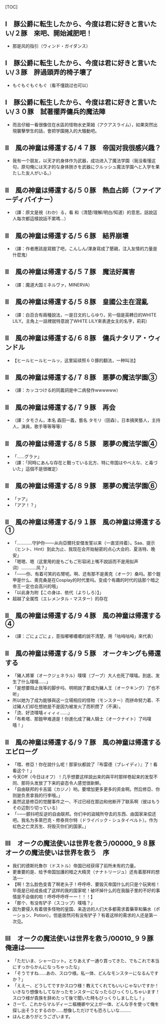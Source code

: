# 

[TOC]

## Ⅰ　豚公爵に転生したから、今度は君に好きと言いたい/２豚　來吧、開始減肥吧！

- 那是风的指引（ウィンド・ガイダンス）


## Ⅰ　豚公爵に転生したから、今度は君に好きと言いたい/３豚　胖過頭弄的椅子壞了

- もぐもぐもぐもぐ（看不懂跳过也可以）


## Ⅰ　豚公爵に転生したから、今度は君に好きと言いたい/３０豚　試著擺弄傭兵的魔法陣

- 而且仔細一看很像住在水區的怪物水史萊姆（アクアスライム），如果突然出現襲擊學生的話，會把学園捲入的大騷動吧。


## Ⅱ　風の神童は帰還する/４７豚　帝国对我很感兴趣？

- 我有一个朋友，以天才的身体作为武器，成功进入了魔法学園（我没看懂这句，原句俺には天才的な身体捌きを武器にクルッシュ魔法学園へと入学を果たした友人がいる。）


## Ⅱ　風の神童は帰還する/５０豚　熱血占師（ファイアーディバイナー）

- （譯：原文是視（わか）る，看 和（清楚/理解/明白/知道）的意思。話說這人每次都這樣說話不累嗎…）


## Ⅱ　風の神童は帰還する/５６豚　結界崩壞

- （譯：作者應該是寫錯了吧，こんしん/渾身寫成了懇親，注入友情的力量是什麼鬼）


## Ⅱ　風の神童は帰還する/５７豚　魔法好厲害

- （譯：魔道大国ミネルヴァ，MINERVA）


## Ⅱ　風の神童は帰還する/５８豚　皇國公主在混亂

- （譯：白百合有兩種說法，一是日文的しらゆり，另一個是英轉日的WHITE LILY。主角上一話裡就特意說了WHITE LILY來表達女主的名字，莉莉）


## Ⅱ　風の神童は帰還する/６８豚　傭兵ナタリア・ウィンドル

- 【ヒールヒールヒールッ，这里延续照６０豚的翻法，一种叫法】


## Ⅱ　風の神童は帰還する/７８豚　悪夢の魔法学園③

- （譯：カッコつける的同義詞是中二病發作wwwwww）


## Ⅱ　風の神童は帰還する/７９豚　再会

- （譯：タモさん，本名 森田一義，藝名 タモリ（田森），日本搞笑藝人，主持人，演員，歌手等等等等）


## Ⅱ　風の神童は帰還する/８５豚　悪夢の魔法学園④

- 「……グラァ」
- （譯：「同時にあんな存在と戰っている北方、特に帝国はやべえな、と毒づいた」這個不是很確定）


## Ⅱ　風の神童は帰還する/８９豚　悪夢の魔法学園⑥

- 「ァア」
- 「アア！？」


## Ⅱ　風の神童は帰還する/９１豚　風の神童は帰還する①

- 「…………守护你───从向亞爾托安傑发誓以来（一直坚持着）。Saa、提示（ヒント、Hint）到此为止、我现在会开始秘密的点心大会的、夏洛特、晚安」
- 「嗯嗯、嗯（这里用的是もごもご形容闭上嘴不說話而不是用拟声词）…………风？」
- 「───你、有着可笑的右臂呢。啊、还有那不是奧克（オーク）桑吗。那个鎧甲是什么、奧克桑是在Cosplay的时代里吗。变成个有趣的时代的話那个暗之帝王一定也会高兴的哦」
- 「以此身为附【この身は、依代（よりしろ）】」
- 超越了全属性（エレメンタル・マスター）的存在


## Ⅱ　風の神童は帰還する/９４豚　風の神童は帰還する④

- （譯：ごにょごにょ，意指嘟嘟噥噥的說不清楚，用「咕呣咕呣」來代表）


## Ⅱ　風の神童は帰還する/９５豚　オークキングも帰還する

- 「豬人將軍（オークジェネラル）噗噗（ブーブ）大人也死了噗嘻。到底、发生了什么噗嘻……」
- 「是想要阻止我等的脚步吗、明明說了要成为豬人王（オークキング）了也不听」
- 所以她为了成为能够與这一立場相应的怪物（モンスター）而拼命努力着、不过豬人们却在想她是不是因为被发火了而积攒了（不满）。
- 「烫、好烫噗嘻ィィィィ……」
- 「布希塔、那鎧甲难道是！你進化成了豬人騎士（オークナイト）了吗噗嘻！」


## Ⅱ　風の神童は帰還する/９７豚　風の神童は帰還する　エピローグ

- 「喂、修亞！你在說什么呢！那家伙都說了『布雷德（ブレイディ）』了！看看这个！」
- 今天Off（今日はオフ）！几乎想要这样說出来的與平时那样卷起来的发型不同、那将头发放了下来的姿态令人感觉很新鮮。
- 「自由联邦的卡吉諾（カジノ）哟。要增加更多更多的资金啊。然后修亞、你则是负责拿我的行李哦。」
- 虽然这是修亞的觉醒事件之一、不过已经在那边和他断开了联系啊（彼はもうその辺割り切っている）
- 「───颤抖吧反逆的自由联邦。你们中的盜贼所夺去的东西、由国家来偿还吧。我名为多萊巴克・修泰貝尔特（ドライバック・シュタイベルト）。作为虹色之亡灵苏生、将毁灭你们的国家。」


## Ⅲ　オークの魔法使いは世界を救う/00000_９８豚　オークの魔法使いは世界を救う　序

- 我们的德斯托魯尔（ドストル）帝国已经获得了前所未有的力量。
- 更重要的是、给予帝国加護的暗之大精灵（ナナトリージュ）还有着那样的想法──
- 【啊！怎么脸色变青了啊老头子！呼呼呼、要毁灭帝国什么的只是个玩笑啦！毕竟是已经成長成了这样的我的国家呢！破坏掉什么的在我腦子里的不好的事情是不会做的啦！呼呼呼呼呼ーー！！！】
- 「那个、有没有铲子（スコップ）噗嘻？」
- 因为要侵入有着很多怪物的皇国、来造访的人们大多都需求着藥草和藥水（ポーション、Potion）。但是居然问有没有铲子？有着这样的需求的人还是第一次见。


## Ⅲ　オークの魔法使いは世界を救う/00010_９９豚　俺達は―――

- 「ただいま、シャーロット。とりあえず一通り買ってきた、でもこれで本当にすっからかんになっちゃったな」
- 「そうですね……あの、スロウ様。私一体、どんなモンスターになるんですか？」
- 「ええー、どうしてですかスロウ様！教えてくれてもいいじゃないですか！いきなり想像もしてなかったモンスターになったらびっくりしちゃいます！スロウ様が貴族を辞めたって後で聞いた時もびっくりしましたし！」
- さーて、これからマルディーニ樞機卿や父上が一体、どんな手を使って俺を探し出そうとするのか……想像しただけでも恐ろしいな………
- ほんとありがとうございます。
